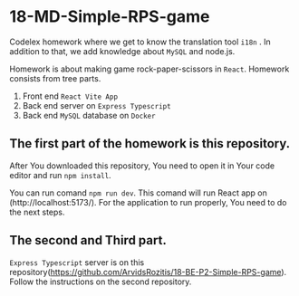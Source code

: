 # 18-MD-Simple-RPS-game

Codelex homework where we get to know the translation tool `i18n` .
In addition to that, we add knowledge about `MySQL` and node.js.

Homework is about making game rock-paper-scissors in `React`.
Homework consists from tree parts.

1. Front end `React Vite App`
2. Back end server on `Express Typescript`
3. Back end `MySQL` database on `Docker`

## The first part of the homework is this repository.
After You downloaded this repository, You need to open it in Your code editor and run `npm install`.

You can run comand `npm run dev`.
This comand will run React app on (http://localhost:5173/).
For the application to run properly, You need to do the next steps.

## The second and Third part.
`Express Typescript` server is on this repository(https://github.com/ArvidsRozitis/18-BE-P2-Simple-RPS-game).
Follow the instructions on the second repository.
